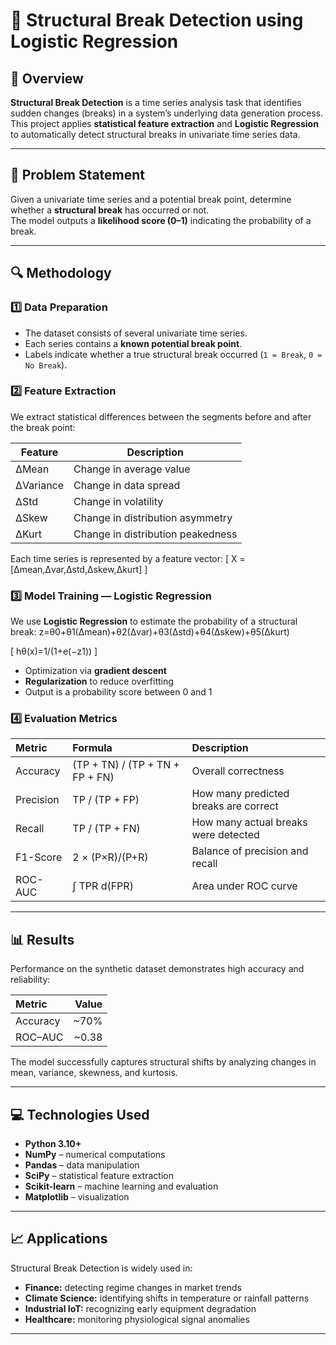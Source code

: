 # 🧠 Structural Break Detection using Logistic Regression  

## 📘 Overview  
**Structural Break Detection** is a time series analysis task that identifies sudden changes (breaks) in a system’s underlying data generation process.  
This project applies **statistical feature extraction** and **Logistic Regression** to automatically detect structural breaks in univariate time series data.

---

## 🎯 Problem Statement  
Given a univariate time series and a potential break point, determine whether a **structural break** has occurred or not.  
The model outputs a **likelihood score (0–1)** indicating the probability of a break.

---

## 🔍 Methodology  

### 1️⃣ Data Preparation  
- The dataset consists of several univariate time series.  
- Each series contains a **known potential break point**.  
- Labels indicate whether a true structural break occurred (`1 = Break`, `0 = No Break`).

### 2️⃣ Feature Extraction  
We extract statistical differences between the segments before and after the break point:

| Feature | Description |
|----------|--------------|
| ΔMean | Change in average value |
| ΔVariance | Change in data spread |
| ΔStd | Change in volatility |
| ΔSkew | Change in distribution asymmetry |
| ΔKurt | Change in distribution peakedness |

Each time series is represented by a feature vector:
\[
X = [Δmean,Δvar,Δstd,Δskew,Δkurt]
\]

### 3️⃣ Model Training — Logistic Regression  
We use **Logistic Regression** to estimate the probability of a structural break:
z=θ0​+θ1​(Δmean)+θ2​(Δvar)+θ3​(Δstd)+θ4​(Δskew)+θ5​(Δkurt)

\[
hθ​(x)=1/(1+e(−z1​))
\]

- Optimization via **gradient descent**  
- **Regularization** to reduce overfitting  
- Output is a probability score between 0 and 1  

### 4️⃣ Evaluation Metrics  
| Metric | Formula | Description |
|:--|:--|:--|
| Accuracy | (TP + TN) / (TP + TN + FP + FN) | Overall correctness |
| Precision | TP / (TP + FP) | How many predicted breaks are correct |
| Recall | TP / (TP + FN) | How many actual breaks were detected |
| F1-Score | 2 × (P×R)/(P+R) | Balance of precision and recall |
| ROC-AUC | ∫ TPR d(FPR) | Area under ROC curve |

---

## 📊 Results  
Performance on the synthetic dataset demonstrates high accuracy and reliability:  

| Metric | Value |
|:--|--:|
| Accuracy | ~70% |
| ROC–AUC | ~0.38 |

The model successfully captures structural shifts by analyzing changes in mean, variance, skewness, and kurtosis.

---

## 💻 Technologies Used  
- **Python 3.10+**  
- **NumPy** – numerical computations  
- **Pandas** – data manipulation  
- **SciPy** – statistical feature extraction  
- **Scikit-learn** – machine learning and evaluation  
- **Matplotlib** – visualization  

---

## 📈 Applications  
Structural Break Detection is widely used in:
- **Finance:** detecting regime changes in market trends  
- **Climate Science:** identifying shifts in temperature or rainfall patterns  
- **Industrial IoT:** recognizing early equipment degradation  
- **Healthcare:** monitoring physiological signal anomalies  

---

